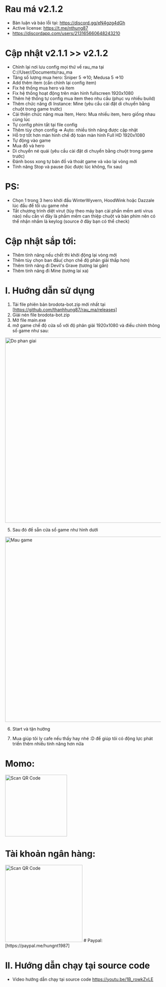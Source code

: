 # Rau má v2.1.2
 - Bàn luận và báo lỗi tại: https://discord.gg/eN4gzg4dGh
 - Active license: https://t.me/nthung87 
 - https://discordapp.com/users/213165660648243210
# Cập nhật v2.1.1 >> v2.1.2
- Chỉnh lại nơi lưu config mọi thứ về rau_ma tại C://User/<username>/Documents/rau_ma
- Tăng số lượng mua hero: Sniper 5 =>10; Medusa 5 =>10
- Add thêm item (cần chỉnh lại config item)
- Fix hệ thống mua hero và item
- Fix hệ thống hoạt động trên màn hình fullscreen 1920x1080
- Thêm hệ thống tự config mua item theo nhu cầu (phục vụ nhiều build)
- Thêm chức năng đi Instance: Mine (yêu cầu cài đặt di chuyển bằng chuột trong game trước)
- Cải thiện chức năng mua Item, Hero: Mua nhiều item, hero giống nhau cùng lúc
- Tự config phím tắt tại file config
- Thêm tùy chọn config => Auto: nhiều tính năng được cập nhật
- Hỗ trợ tốt hơn màn hình chế độ toàn màn hình Full HD 1920x1080
- Tự động vào game
- Mua đồ và hero
- Di chuyển né quái (yêu cầu cài đặt di chuyển bằng chuột trong game trước)
- Đánh boss xong tự bán đồ và thoát game và vào lại vòng mới
- Tính năng Stop và pause (lúc được lúc không, fix sau)
# PS:
- Chọn 1 trong 3 hero khởi đầu WinterWyvern, HoodWink hoặc Dazzale lúc đầu để tối ưu game nhé
- Tắt chương trình diệt virut (tùy theo máy bạn cài phần mềm anti virus nào) nếu cần vì đây là phầm mềm can thiệp chuột và bàn phím nên có thể nhận nhầm là keylog (source ở đây bạn có thể check)

# Cập nhật sắp tới:

- Thêm tính năng nếu chết thì khởi động lại vòng mới
- Thêm tùy chọn ban đầu( chọn chế độ phân giải thấp hơn)
- Thêm tính năng đi Devil's Grave (tương lai gần)
- Thêm tinh năng đi Mine (tương lai xa)

# I. Huớng dẫn sử dụng

1. Tải file phiên bản brodota-bot.zip mới nhất tại [https://github.com/thanhhung87/rau_ma/releases]
2. Giải nén file brodota-bot.zip
3. Mở file main.exe
4. mở game chế độ cửa sổ với độ phân giải 1920x1080 và điều chỉnh thông số game như sau:

 <img src="https://github.com/hungnt87/brodota-bot/assets/71305971/ff9a874d-7b4e-4175-ad4b-2d62787ecd4e" width="600" alt="Do phan giai" />

5. Sau đó để sẵn cửa sổ game như hình dưới

 <img src="https://github.com/hungnt87/brodota-bot/assets/71305971/9820772b-ba40-4214-8781-7be315bc1b9e" width="600" alt="Mau game" />

6. Start và tận hưởng

7. Mua giúp tôi ly cafe nếu thấy hay nhé :D để giúp tôi có động lực phát triển thêm nhiều tính năng hơn nữa

# Momo:

  <img src="https://github.com/hungnt87/brodota-bot/assets/71305971/723d9c9b-53c1-42ab-8941-f77fa25a957a" width="200" alt="Scan QR Code" />

# Tài khoản ngân hàng:

  <img src="https://github.com/hungnt87/brodota-bot/assets/71305971/08ee8b14-e337-4697-aa11-9430e610c91e" width="250" alt="Scan QR Code" />
# Paypal:
  [https://paypal.me/hungnt1987]

# II. Hướng dẫn chạy tại source code

- Video hướng dẫn chạy tại source code
  https://youtu.be/1B_rowkZvLE
